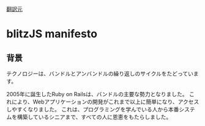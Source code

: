 [翻訳元](https://blitzjs.com/docs/manifesto)

# blitzJS manifesto

## 背景

テクノロジーは、バンドルとアンバンドルの繰り返しのサイクルをたどっています。

2005年に誕生したRuby on Railsは、バンドルの主要な勢力となりました。
これにより、Webアプリケーションの開発がこれまで以上に簡単になり、アクセスしやすくなりました。
これは、プログラミングを学んでいる人から本番システムを構築しているシニアまで、すべての人に恩恵をもたらしました。